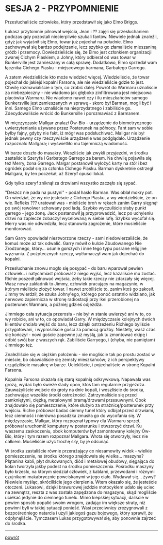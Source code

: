 # SESJA 2 - PRZYPOMNIENIE

Przesłuchaliście człowieka, który przedstawił się jako Elmo Briggs.

Łukasz przytomnie pilnował wejścia, Jean i ?? zajęli się przesłuchaniem podczas gdy pozostali niecierpliwie szukali fantów. Niewiele jednak znaleźli, gdyż jak wyjaśnił się Elmo, towar już pojechał na południe. Elmo zachowywał się bardzo podejrzanie, lecz szybko go złamaliście mieszaniną gróźb i przemocy. Dowiedzieliście się, że Elmo jest członkiem organizacji zwanej Cichym Piaskiem, a Johny, który odbierał od was towar w Bunkerville jest zamieszany w całą sprawę. Dodatkowo, Elmo sprzedał wam łącznika Cichego Piasku - miejscowego barmana, Garbatego Garrego.

A zatem wiedzieliście kto może wiedzieć więcej. Wiedzieliście, że towar pojechał do jakiejś kopalni Farsona, ale nie wiedzieliście gdzie to jest. Chwilę rozmawialiście o tym, co zrobić dalej. Powrót do Warmaru uznaliście za niebezpieczny - nie wiadomo jak głęboko zinfiltrowana jest miejscowa placówka Warmaru. Nie wiadomo nawet czy i ilu mieszkańców samego Bunkersville jest zamieszanych w sprawę - skoro był Barman, mogli być i inni. Samego Elmo uznaliście na nieprzydatnego i zabiliście go. Zdecydowaliście wrócić do Bunkersille i porozmawiać z Barmanem.

W mięczyczasie Mallgar znalazł Ów-Bio - urządzenie do biometrycznego uwierzyteniania używane przez Posterunek na północy. Fant sam w sobie byłby fajny, gdyby nie fakt, iż mógł was podsłuchiwać. Mallgar nie był jednak pewny czy rzeczywiście urządzenie was podglądało. Urządzenie rozpoznało Mallgara; i wyświetliło mu tajemniczą wiadomość.

W barze doszło do masakry. Weszliście jak zwykli przyjezdni, w środku zastaliście Szeryfa i Garbatego Garrego za barem. Na chwilę pojawiła się też Merry, żona Garrego. Malgar postanowił wyłożyć karty na stół i bez ogródek podał się za członka Cichego Piasku. Barman dyskretnie ostrzegł Mallgara, by ten poczekał, aż Szeryf opuści lokal.

Gdy tylko szeryf zniknął za drzwiami wszystko zaczęło się sypać.

"Deszcz nie pada na pustyni" - podał hasło Barman. Was oblał mokry pot. On wiedział, że wy nie jesteście z Cichego Piasku, a wy wiedzieliście, że on wie. Refleks ??? uratował was - mieliście broń w rękach zanim Garry sięgnął po swój rewolwer schowany pod ladą. Szybko wyczuliście słaby punkt garrego - jego żonę. Jack postanowił ją przyprowadzić, lecz po uchyleniu drzwi na zaplecze zobaczył wycelowaną w siebie lufę. Szybko wycofał się. Merry was nie odwiedziła, lecz stanowiła zagrożenie, które musieliście monitorować.

Sam Garry opowiadał niestworzone rzeczy - sami niedowierzaliście, że komuś może aż tak odwalić. Garry mówił o kulcie Zbudowanego Nie Zrodzonego, który... usunie gorszych i inne tego typu posrane religijne wyznania. Z pożytecznych rzeczy, wytłumaczył wam jak dojechać do kopalni.

Przesłuchanie znowu mogło się posypać - do baru wparował pewien człowiek.. i natychmiast próbował z niego wyjść, lecz kazaliście mu zostać. Richie poszedł pilnować wejścia, żeby takie rzeczy nie zdarzały się więcej. Wasz nowy zakładnik to Jimmy, człowiek pracujący na magazynie, w którym mieliście złożyć towar. I nawet zrobiliście to, zanim ktoś go zakosił. Jimmy twierdził, że szuka Johny'ego, którego ponoć ostatnio widziano, jak nerwowo zapiernicza w stronę radiostacji przy Ikei przerobionej na posterunek Warmaru, a później gdzieś odjeżdża.

Jimmiego cała sytuacja przerosła - nie był w stanie uwierzyć ani w to, co wy robicie, ani w to, co opowiadał Garry. W międzyczasie kolejnych dwóch klientów chciało wejść do baru, lecz dzięki ostrzeżeniu Richiego byliście przygotowani, i wyprosiliście gości za pomocą groźby. Niestety, wasz czas się kończył - nowi goście zapewne już myślą, jak tu zmontować ekipę i odbić swój bar z waszych rąk. Zabiliście Garryego, i (chyba, nie pamiętam) Jimmiego też.

Znaleźliście się w ciężkim położeniu - nie mogliście tak po prostu zostać w mieście, bo obawialiście się zemsty mieszkańców; z ich perspektywy urządziliście masakrę w barze. Uciekliście, i pojechaliście w stronę Kopalni Farsona.

Kopalnia Farsona okazała się starą kopalnią odkrywkową. Napawała was grozą, wydać było świeże ślady opon, ktoś tam regularnie przyjeżdża. Zauważyliście wejście do groty na dnie kopali, i weszliście do środka, zachowując wszelkie środki ostrożności. Zatrzymaliście się przed zamkniętymi, ciężką, metalowymi bramą/drzwami przesuwnymi. Obok znajdowało się pomieszczenie, które służyło za strażnicę/posterunek przy wejściu. Richie próbował badać ciemny tunel który odbijał przed drzwiami, lecz ciemność i nierówna posadzka zmusiła go do wycofania się. W międzyczasie, Mallgar, który rozpoznał typowy dla Warmaru sprzęt, próbował uruchomić komputery w posterunku i otwzorzyć drzwi. Ku waszemu zaskoczeniu, obok komputerów był zamontowany kolejny Ów-Bio, który i tym razem rozpoznał Mallgara. Wrota się otworzyły, lecz nie całkiem. Musieliście użyć trochę siły, by je odsunąć.

W środku zastaliście równie przerażający co niesamowity widok - wielkie pomieszczenie, na środku którego znajdowała się wielka... maszyna? Plątanina kabli, płyt drukowanych, diód i metalowej obudowy, sięgająca do kolan tworzyła jakby podest na środku pomieszczenia. Pośrodku maszyny było krzesło, na którym siedział człowiek, z kablami, przewodami i różnymi czujnikami makabrycznie powciskanymi w jego ciało. Wydawał się... żywy? Niewiele myśląc, skróciliście jego cierpienia. Wtem okazało się, że jesteście otoczeni. Lukasowi, dzięki brawurowej jeździe motocyklem udało się uciec na zewnątrz, reszta z was została zapędzona do magazynu, skąd mogliście uciekać jedynie do ciemnego tunelu. Mimo kiepskiej sytuacji, daliście w pewien sposób popalić swoim wrogom, zadając im większe straty, niż powinni byli w takiej sytuacji ponieść. Wasi przeciwnicy zrezygnowali z bezpośredniego natarcia i użyli jakiegoś gazu bojowego, który sprawił, że odpłynęliście. Tymczasem Lukas przygotowywał się, aby ponownie zajrzeć do środka.

---

[powrót](./)
